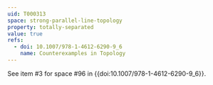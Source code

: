 ```yaml
---
uid: T000313
space: strong-parallel-line-topology
property: totally-separated
value: true
refs:
  - doi: 10.1007/978-1-4612-6290-9_6
    name: Counterexamples in Topology
---
```

See item #3 for space #96 in {{doi:10.1007/978-1-4612-6290-9_6}}.

